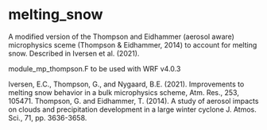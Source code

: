 # melting_snow

A modified version of the Thompson and Eidhammer (aerosol aware) microphysics sceme (Thompson & Eidhammer, 2014) to account for melting snow.
Described in Iversen et al. (2021).

module_mp_thompson.F to be used with WRF v4.0.3 

Iversen, E.C., Thompson, G., and Nygaard, B.E. (2021). Improvements to melting snow behavior in a bulk microphysics scheme, Atm. Res.,
253, 105471.
Thompson, G. and Eidhammer, T. (2014). A study of aerosol impacts on clouds and precipitation development in a large winter cyclone
J. Atmos. Sci., 71, pp. 3636-3658.
